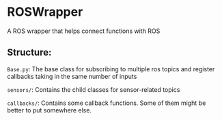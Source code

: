 # ROSWrapper

A ROS wrapper that helps connect functions with ROS



## Structure:

``Base.py``: The base class for subscribing to multiple ros topics and register callbacks taking in the same number of inputs

```sensors/```: Contains the child classes for sensor-related topics 

```callbacks/```: Contains some callback functions. Some of them might be better to put somewhere else.